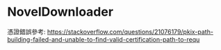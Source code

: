# NovelDownloader

憑證錯誤參考:
https://stackoverflow.com/questions/21076179/pkix-path-building-failed-and-unable-to-find-valid-certification-path-to-requ
